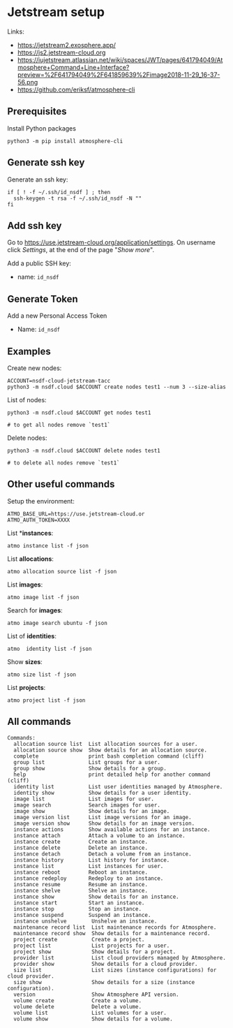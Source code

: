 # Jetstream setup

Links:

- https://jetstream2.exosphere.app/
- https://js2.jetstream-cloud.org
- https://iujetstream.atlassian.net/wiki/spaces/JWT/pages/641794049/Atmosphere+Command+Line+Interface?preview=%2F641794049%2F641859639%2Fimage2018-11-29_16-37-56.png
- https://github.com/eriksf/atmosphere-cli

## Prerequisites

Install Python packages

```
python3 -m pip install atmosphere-cli
```

## Generate ssh key

Generate an ssh key:

```
if [ ! -f ~/.ssh/id_nsdf ] ; then
  ssh-keygen -t rsa -f ~/.ssh/id_nsdf -N ""
fi
```

## Add ssh key

Go to https://use.jetstream-cloud.org/application/settings. On username click *Settings*, at the end of the page "*Show more*". 

Add a public SSH key:

- name: `id_nsdf`

## Generate Token

Add a new Personal Access Token

- Name: `id_nsdf`

## Examples

Create new nodes:

```
ACCOUNT=nsdf-cloud-jetstream-tacc
python3 -m nsdf.cloud $ACCOUNT create nodes test1 --num 3 --size-alias 
```

List of nodes:

```
python3 -m nsdf.cloud $ACCOUNT get nodes test1 

# to get all nodes remove `test1`
```

Delete nodes:

```
python3 -m nsdf.cloud $ACCOUNT delete nodes test1 

# to delete all nodes remove `test1`
```

## Other useful commands

Setup the environment:

```
ATMO_BASE_URL=https://use.jetstream-cloud.or
ATMO_AUTH_TOKEN=XXXX
```

List ***instances**:

```
atmo instance list -f json
```

List  **allocations**:

```
atmo allocation source list -f json
```

List **images**:

```
atmo image list -f json
```

Search for **images**:

```
atmo image search ubuntu -f json
```

List of **identities**:

```
atmo  identity list -f json 
```

Show **sizes**:

```
atmo size list -f json
```

List **projects**:

```
atmo project list -f json
```

## All commands

```
Commands:
  allocation source list  List allocation sources for a user.
  allocation source show  Show details for an allocation source.
  complete                print bash completion command (cliff)
  group list              List groups for a user.
  group show              Show details for a group.
  help                    print detailed help for another command (cliff)
  identity list           List user identities managed by Atmosphere.
  identity show           Show details for a user identity.
  image list              List images for user.
  image search            Search images for user.
  image show              Show details for an image.
  image version list      List image versions for an image.
  image version show      Show details for an image version.
  instance actions        Show available actions for an instance.
  instance attach         Attach a volume to an instance.
  instance create         Create an instance.
  instance delete         Delete an instance.
  instance detach         Detach a volume from an instance.
  instance history        List history for instance.
  instance list           List instances for user.
  instance reboot         Reboot an instance.
  instance redeploy       Redeploy to an instance.
  instance resume         Resume an instance.
  instance shelve         Shelve an instance.
  instance show           Show details for an instance.
  instance start          Start an instance.
  instance stop           Stop an instance.
  instance suspend        Suspend an instance.
  instance unshelve        Unshelve an instance.
  maintenance record list  List maintenance records for Atmosphere.
  maintenance record show  Show details for a maintenance record.
  project create           Create a project.
  project list             List projects for a user.
  project show             Show details for a project.
  provider list            List cloud providers managed by Atmosphere.
  provider show            Show details for a cloud provider.
  size list                List sizes (instance configurations) for cloud provider.
  size show                Show details for a size (instance configuration).
  version                  Show Atmosphere API version.
  volume create            Create a volume.
  volume delete            Delete a volume.
  volume list              List volumes for a user.
  volume show              Show details for a volume.
```
